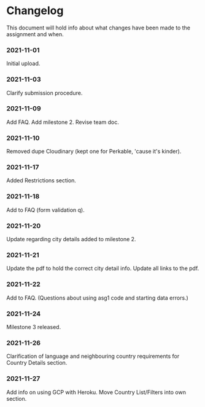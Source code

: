 # Changelog

This document will hold info about what changes have been made to the assignment and when.

### 2021-11-01

Initial upload.

### 2021-11-03

Clarify submission procedure.

### 2021-11-09

Add FAQ.
Add milestone 2.
Revise team doc.

### 2021-11-10

Removed dupe Cloudinary (kept one for Perkable, 'cause it's kinder).

### 2021-11-17

Added Restrictions section.

### 2021-11-18

Add to FAQ (form validation q).

### 2021-11-20

Update regarding city details added to milestone 2.

### 2021-11-21

Update the pdf to hold the correct city detail info.
Update all links to the pdf.

### 2021-11-22

Add to FAQ. (Questions about using asg1 code and starting data errors.)

### 2021-11-24

Milestone 3 released.

### 2021-11-26

Clarification of language and neighbouring country requirements for Country Details section.

### 2021-11-27

Add info on using GCP with Heroku.
Move Country List/Filters into own section.